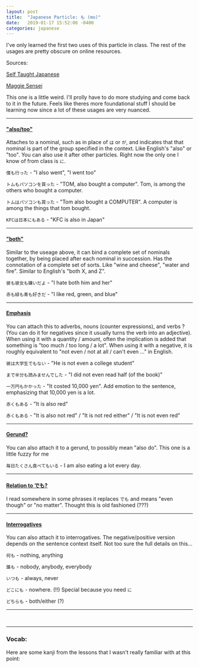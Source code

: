 ```yaml
---
layout: post
title:  "Japanese Particle: も (mo)"
date:   2019-01-17 15:52:06 -0400
categories: japanese
---
```


I've only learned the first two uses of this particle in class. The rest of the usages are pretty obscure on online resources.

Sources:

<a href="http://selftaughtjapanese.com/2014/01/21/the-wonders-of-japanese-particle-%E3%82%82mo-different-ways-to-say-also-intermediate/">Self Taught Japanese</a>

<a href="http://maggiesensei.com/2013/10/08/japanese-particle-%E3%82%82mo-to-emphasize-the-number-%E3%80%8C%E4%B8%80%E2%98%85%E3%82%82%E3%80%8D/">Maggie Sensei</a>

This one is a little weird. I'll prolly have to do more studying and come back to it in the future. Feels like theres more foundational stuff I should be learning now since a lot of these usages are very nuanced.

<hr />
<h4><u>"also/too"</u></h4>

Attaches to a nominal, such as in place of `は` or `が`, and indicates that that nominal is part of the group specified in the context. Like English's "also" or "too". You can also use it after other particles. Right now the only one I know of from class is `に`.

`僕も行った` - "I also went", "I went too"

`トムもパソコンを買った` - "TOM, also bought a computer". Tom, is among the others who bought a computer.

`トムはパソコンも買った` - "Tom also bought a COMPUTER". A computer is among the things that tom bought.

`KFCは日本にもある` - "KFC is also in Japan"

<hr />
<h4><u>"both"</u></h4>

Similar to the useage above, it can bind a complete set of nominals together, by being placed after each nominal in succession. Has the connotation of a complete set of sorts. Like "wine and cheese", "water and fire". Similar to English's "both X, and Z".

`彼も彼女も嫌いだよ` - "I hate both him and her"

`赤も緑も青も好きだ` - "I like red, green, and blue"

<hr />
<h4><u>Emphasis</u></h4>

You can attach this to adverbs, nouns (counter expressions), and verbs ? (You can do it for negatives since it usually turns the verb into an adjective). When using it with a quantity / amount, often the implication is added that something is "too much / too long / a lot". When using it with a negative, it is roughly equivalent to "not even / not at all / can't even ..." in English.

`彼は大学生でもない` - "He is not even a college student"

`まで半分も読みませんでした` - "I did not even read half (of the book)"

`一万円もかかった` - "It costed 10,000 yen". Add emotion to the sentence, emphasizing that 10,000 yen is a lot.

`赤くもある` - "It is also red"

`赤くもある` - "It is also not red" / "It is not red either" / "It is not even red"

<hr />
<h4><u>Gerund?</u></h4>

You can also attach it to a gerund, to possibly mean "also do". This one is a little fuzzy for me

`毎日たくさん食べてもいる` - I am also eating a lot every day.

<hr />
<h4><u>Relation to でも?</u></h4>

I read somewhere in some phrases it replaces `でも` and means "even though" or "no matter". Thought this is old fashioned (???)

<hr />
<h4><u>Interrogatives</u></h4>

You can also attach it to interrogatives. The negative/positive version depends on the sentence context itself. Not too sure the full details on this...

`何も` - nothing, anything

`誰も` - nobody, anybody, everybody

`いつも` - always, never

`どこにも` - nowhere. (!!) Special because you need `に`

`どちらも` - both/either (?)

<hr />
<br />

<hr />
<h3>Vocab:</h3>

Here are some kanji from the lessons that I wasn't really familiar with at this point:

